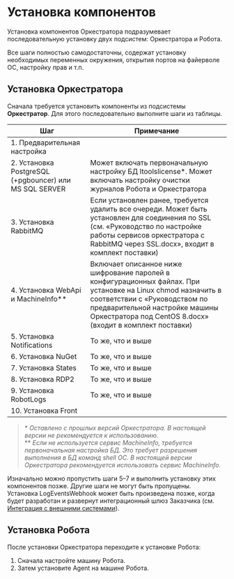 # Установка компонентов

Установка компонентов Оркестратора подразумевает последовательную установку двух подсистем: Оркестратора и Робота.

Все шаги полностью самодостаточны, содержат установку необходимых переменных окружения, открытия портов на файерволе ОС, настройку прав и т.п.

## **Установка Оркестратора**

Сначала требуется установить компоненты из подсистемы **Оркестратор**. Для этого последовательно выполните шаги из таблицы.

| Шаг                           | Примечание     |
| ----------------------------- | -------------- |
| 1. Предварительная настройка  |                |
| 2. Установка PostgreSQL (+pgbouncer) или MS SQL SERVER | Может включать  первоначальную настройку БД ltoolslicense\*. Может включать настройку очистки журналов Робота и Оркестратора |
| 3. Установка RabbitMQ     | Если установлен ранее, требуется удалить все очереди. Может быть установлен для соединения по SSL (см. «Руководство по настройке работы сервисов оркестратора с RabbitMQ через SSL.docx», входит в комплект поставки) |
| 4. Установка WebApi и MachineInfo\*\* | Включает описанное ниже шифрование паролей в конфигурационных файлах. При установке на Linux chmod назначить в соответствии с «Руководством по предварительной настройке машины Оркестратора под CentOS 8.docx» (входит в комплект поставки) |
| 5. Установка Notifications     | То же, что и выше     |
| 6. Установка NuGet             | То же, что и выше     |
| 7. Установка States            | То же, что и выше     |
| 8. Установка RDP2              | То же, что и выше     |
| 9. Установка RobotLogs         | То же, что и выше     |
| 10. Установка Front            |                       |

> \* *Оставлено с прошлых версий Оркестратора. В настоящей версии не рекомендуется к использованию.*\
> \** *Если не используется сервис MachineInfo, требуется первоначальная настройка БД. Это требует разрешения выполнения в БД команд shell ОС. В настоящей версии Оркестратора рекомендуется использовать сервис MachineInfo.*

Изначально можно пропустить шаги 5–7 и выполнить установку этих компонентов позже. Другие шаги не могут быть пропущены.\
Установка LogEventsWebhook может быть произведена позже, когда будет разработан и развернут интеграционный шлюз Заказчика (см. [Интеграция с внешними системами](https://docs.primo-rpa.ru/primo-rpa/orchestrator/deployment/integration)). 

## **Установка Робота** 
После установки Оркестратора переходите к установке Робота:
1. Сначала настройте машину Робота.
2. Затем установите Agent на машине Робота.




